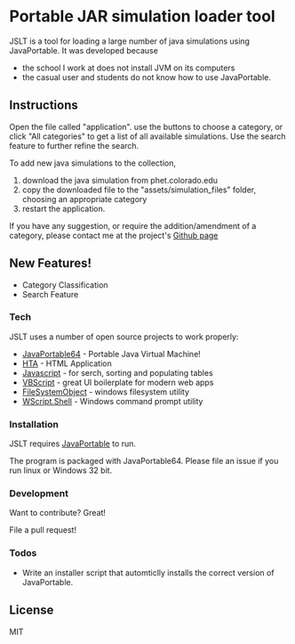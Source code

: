 # Portable JAR simulation loader tool

JSLT is a tool for loading a large number of java simulations using JavaPortable.
It was developed because

- the school I work at does not install JVM on its computers
- the casual user and students do not know how to use JavaPortable.

## Instructions
Open the file called "application". use the buttons to choose a category, or click "All categories" to get a list of all available simulations. Use the search feature to further refine the search.

To add new java simulations to the collection, 

1. download the java simulation from phet.colorado.edu
2. copy the downloaded file to the "assets/simulation_files" folder, choosing an appropriate category
3. restart the application.

If you have any suggestion, or require the addition/amendment of a category, please contact me at the project's [Github page](https://github.com/iwalpola/phet-java-simulations-launcher/)

## New Features!

  - Category Classification
  - Search Feature


### Tech

JSLT uses a number of open source projects to work properly:

* [JavaPortable64](https://portableapps.com/apps/utilities/java_portable) - Portable Java Virtual Machine!
* [HTA](https://technet.microsoft.com/en-ca/scriptcenter/dd742317.aspx) - HTML Application
* [Javascript](https://www.javascript.com/) - for serch, sorting and populating tables
* [VBScript](https://en.wikipedia.org/wiki/VBScript) - great UI boilerplate for modern web apps
* [FileSystemObject](http://www.java2s.com/Tutorial/JavaScript/0600__MS-JScript/FileSystemObject.htm) - windows filesystem utility
* [WScript.Shell](https://stackoverflow.com/questions/15351508/using-a-wscript-shell-activex-to-execute-a-command-line) - Windows command prompt utility


### Installation

JSLT requires [JavaPortable](https://portableapps.com/apps/utilities/java_portable) to run.

The program is packaged with JavaPortable64. Please file an issue if you run linux or Windows 32 bit.

### Development

Want to contribute? Great!

File a pull request!

### Todos

 - Write an installer script that automticlly installs the correct version of JavaPortable.

License
----

MIT
